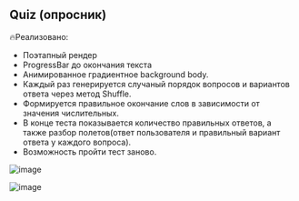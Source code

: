 ## Quiz (опросник)

🔥Реализовано:

- Поэтапный рендер
- ProgressBar до окончания текста
- Анимированное градиентное background body.
- Каждый раз генерируется случаный порядок вопросов и вариантов ответа через метод Shuffle.
- Формируется правильное окончание слов в зависимости от значения числительных.
- В конце теста показывается количество правильных ответов, а также разбор полетов(ответ пользователя и правильный вариант ответа у каждого вопроса).
- Возможность пройти тест заново.

![image](https://user-images.githubusercontent.com/82458628/194748433-b4df9da5-7c01-4d1c-90d3-ef11d5defe38.png)

![image](https://user-images.githubusercontent.com/82458628/194748486-110c1cfa-ef01-42cb-8dd3-5a354bf7bf0c.png)
